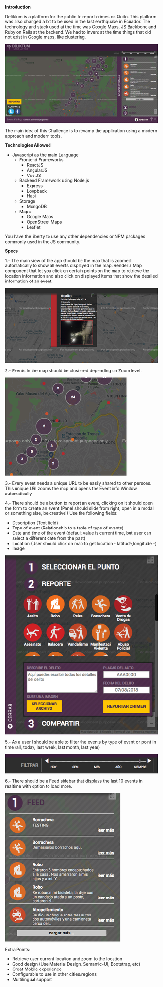 **Introduction**

Deliktum is a platform for the public to report crimes on Quito. This platform was also changed a bit
to be used in the last earthquake in Ecuador. The technology and stack used at the time was Google Maps,
JS Backbone and Ruby on Rails at the backend. We had to invent at the time things that did not exist
in Google maps, like clustering.

![](docs/screens/main.png?raw=true)

The main idea of this Challenge is to revamp the application using a modern approach and modern tools.

**Technologies Allowed**

- Javascript as the main Language
    - Frontend Frameworks
        - ReactJS
        - AngularJS
        - Vue.JS
    - Backend Framework using Node.js
        - Express
        - Loopback
        - Hapi
    - Storage
        - MongoDB
    - Maps
        - Google Maps
        - OpenStreet Maps
        - Leaflet
        
You have the liberty to use any other dependencies or NPM packages commonly used in the JS community.

**Specs**

1.- The main view of the app should be the map that is zoomed automatically to show all events displayed
in the map. Render a Map component that let you click on certain points on the map to retrieve the 
location information and also click on displayed items that show the detailed information of an event.

![](docs/screens/map.png?raw=true)

2.- Events in the map should be clustered depending on Zoom level.

![](docs/screens/cluster.png?raw=true)

3.- Every event needs a unique URL to be easily shared to other persons. This unique URl zooms
the map and opens the Event info Window automatically

4.- There should be a button to report an event, clicking on it should open the form to create an 
event (Panel should slide from right, open in a modal or something else, be creative!)
Use the following fields:

- Description (Text field)
- Type of event (Relationship to a table of type of events)
- Date and time of the event (default value is current time, but user can select a different date 
from the past)
- Location (User should click on map to get location - latitude,longitude -)
- Image

![](docs/screens/report.png?raw=true)

5.- As a user I should be able to filter the events by type of event or point in time 
(all, today, last week, last month, last year)

![](docs/screens/filter.png?raw=true)

6.- There should be a Feed sidebar that displays the last 10 events in realtime with option 
to load more.

![](docs/screens/feed.png?raw=true)

Extra Points:

- Retrieve user current location and zoom to the location
- Good design (Use Material Design, Semantic-UI, Bootstrap, etc)
- Great Mobile experience
- Configurable to use in other cities/regions
- Multilingual support
